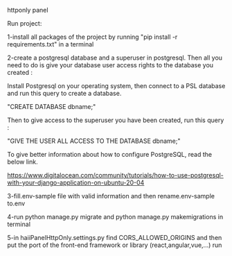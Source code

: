 httponly panel

Run project:

1-install all packages of the project by running "pip install -r requirements.txt" in a terminal

2-create a postgresql database and a superuser in postgresql. Then all you need to do is give your database user access rights to the database you created :

Install Postgresql on your operating system, then connect to a PSL database and run this query to create a database.

"CREATE DATABASE dbname;"

Then to give access to the superuser you have been created, run this query :

"GIVE THE USER ALL ACCESS TO THE DATABASE dbname;"

To give better information about how to configure PostgreSQL, read the below link.

https://www.digitalocean.com/community/tutorials/how-to-use-postgresql-with-your-django-application-on-ubuntu-20-04

3-fill.env-sample file with valid information and then rename.env-sample to.env

4-run python manage.py migrate and python manage.py makemigrations in terminal

5-in haiiPanelHttpOnly.settings.py find CORS_ALLOWED_ORIGINS and then put the port of the front-end framework or library (react,angular,vue,...) run